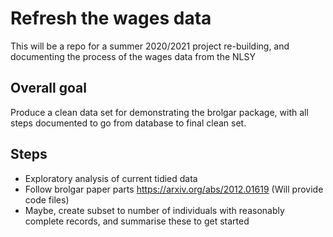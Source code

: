 # Refresh the wages data
This will be a repo for a summer 2020/2021 project re-building, and documenting the process of the wages data from the NLSY

## Overall goal 

Produce a clean data set for demonstrating the brolgar package, with all steps documented to go from database to final clean set.

## Steps

- Exploratory analysis of current tidied data
- Follow brolgar paper parts https://arxiv.org/abs/2012.01619 (Will provide code files)
- Maybe, create subset to number of individuals with reasonably complete records, and summarise these to get started

